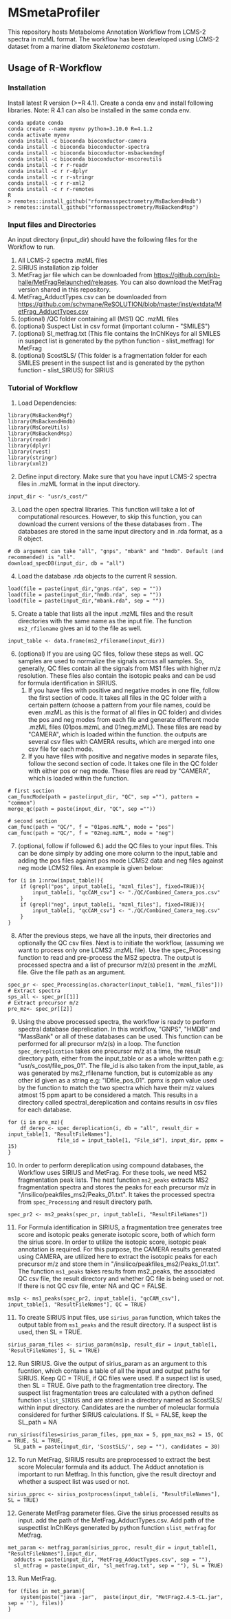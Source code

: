 # MSmetaProfiler

This repository hosts Metabolome Annotation Workflow from LCMS-2 spectra in mzML format. The workflow has been developed using LCMS-2 dataset from a marine diatom _Skeletonema costatum_.

## Usage of R-Workflow
### Installation
Install latest R version (>=R 4.1). 
Create a conda env and install following libraries. Note: R 4.1 can also be installed in the same conda env. 
```
conda update conda
conda create --name myenv python=3.10.0 R=4.1.2
conda activate myenv
conda install -c bioconda bioconductor-camera
conda install -c bioconda bioconductor-spectra
conda install -c bioconda bioconductor-msbackendmgf
conda install -c bioconda bioconductor-mscoreutils
conda install -c r r-readr
conda install -c r r-dplyr
conda install -c r r-stringr
conda install -c r r-xml2
conda install -c r r-remotes
R
> remotes::install_github("rformassspectrometry/MsBackendHmdb")
> remotes::install_github("rformassspectrometry/MsBackendMsp")

```

### Input files and Directories

An input directory (input_dir) should have the following files for the Workflow to run.
1. All LCMS-2 spectra .mzML files
2. SIRIUS installation zip folder
3. MetFrag jar file which can be downloaded from <https://github.com/ipb-halle/MetFragRelaunched/releases>. You can also download the MetFrag version shared in this repository.
4. MetFrag_AdductTypes.csv can be downloaded from <https://github.com/schymane/ReSOLUTION/blob/master/inst/extdata/MetFrag_AdductTypes.csv>
5. (optional) /QC folder containing all (MS1) QC .mzML files 
6. (optional) Suspect List in csv format (important column - "SMILES")
7. (optional) Sl_metfrag.txt (This file contains the InChIKeys for all SMILES in suspect list is generated by the python function - slist_metfrag) for MetFrag
8. (optional) ScostSLS/ (This folder is a fragmentation folder for each SMILES present in the suspect list and is generated by the python function - slist_SIRIUS) for SIRIUS 

### Tutorial of Workflow

1. Load Dependencies:

```library(Spectra)
library(MsBackendMgf)
library(MsBackendHmdb)
library(MsCoreUtils)
library(MsBackendMsp)
library(readr)
library(dplyr)
library(rvest)
library(stringr)
library(xml2)
```

2. Define input directory. Make sure that you have input LCMS-2 spectra files in .mzML format in the input directory.

```
input_dir <- "usr/s_cost/"
```
3. Load the open spectral libraries. This function will take a lot of computational resources. However, to skip this function, you can download the current versions of the these databases from <write the link here and ask where can you provide datasets>. The databases are stored in the same input directory and in .rda format, as a R object.

```
# db argument can take "all", "gnps", "mbank" and "hmdb". Default (and recommended) is "all".
download_specDB(input_dir, db = "all")
```
4. Load the database .rda objects to the current R session.
  
```
load(file = paste(input_dir,"gnps.rda", sep = ""))
load(file = paste(input_dir,"hmdb.rda", sep = ""))
load(file = paste(input_dir,"mbank.rda", sep = ""))
```
5. Create a table that lists all the input .mzML files and the result directories with the same name as the input file. The function ```ms2_rfilename``` gives an id to the file as well.
  
```
input_table <- data.frame(ms2_rfilename(input_dir))
```

6. (optional) If you are using QC files, follow these steps as well. QC samples are used to normalize the signals across all samples. So, generally, QC files contain all the signals from MS1 files with higher m/z resolution. These files also contain the isotopic peaks and can be usd for formula identification in SIRIUS. 
    1. If you have files with positive and negative modes in one file, follow the first section of code. It takes all files in the QC folder with a certain pattern (choose a pattern from your file names, could be even .mzML as this is the format of all files in QC folder) and divides the pos and neg modes from each file and generate different mode .mzML files (01pos.mzmL and 01neg.mzML). These files are read by "CAMERA", which is loaded within the function. the outputs are several csv files with CAMERA results, which are merged into one csv file for each mode.
    2. If you have files with positive and negative modes in separate files, follow the second section of code. It takes one file in the QC folder with either pos or neg mode. These files are read by "CAMERA", which is loaded within the function.
               
```
# first section
cam_funcMode(path = paste(input_dir, "QC", sep =""), pattern = "common")
merge_qc(path = paste(input_dir, "QC", sep =""))
```

```
# second section
cam_func(path = "QC/", f = "01pos.mzML", mode = "pos")
cam_func(path = "QC/", f = "02neg.mzML", mode = "neg")
```

7. (optional, follow if followed 6.) add the QC files to your input files. This can be done simply by adding one more column to the input_table and adding the pos files against pos mode LCMS2 data and neg files against neg mode LCMS2 files. An example is given below:
               
```
for (i in 1:nrow(input_table)){
    if (grepl("pos", input_table[i, "mzml_files"], fixed=TRUE)){
        input_table[i, "qcCAM_csv"] <- "./QC/Combined_Camera_pos.csv"
    }
    if (grepl("neg", input_table[i, "mzml_files"], fixed=TRUE)){
        input_table[i, "qcCAM_csv"] <- "./QC/Combined_Camera_neg.csv"
    }
}
```
  
8. After the previous steps, we have all the inputs, their directories and optionally the QC csv files. Next is to initiate the workflow, (assuming we want to process only one LCMS2 .mzML file). Use the spec_Processing function to read and pre-process the MS2 spectra. The output is processed spectra and a list of precursor m/z(s) present in the .mzML file. Give the file path as an argument.
```
spec_pr <- spec_Processing(as.character(input_table[1, "mzml_files"]))
# Extract spectra
sps_all <- spec_pr[[1]]
# Extract precursor m/z
pre_mz<- spec_pr[[2]]
```
9. Using the above processed spectra, the workflow is ready to perform spectral database deprelication. In this workflow, "GNPS", "HMDB" and "MassBank" or all of these databases can be used. This function can be performed for all precursor m/z(s) in a loop. The function ```spec_dereplication``` takes one precursor m/z at a time, the result directory path, either from the input_table or as a whole written path e.g: "usr/s_cost/file_pos_01". The file_id is also taken from the input_table, as was generated by ms2_rfilename function, but is cutomizable as any other id given as a string e.g: "IDfile_pos_01". ppmx is ppm value used by the function to match the two spectra which have their m/z values atmost 15 ppm apart to be considered a match. This results in a directory called spectral_dereplication and contains results in csv files for each database.
```
for (i in pre_mz){
    df_derep <- spec_dereplication(i, db = "all", result_dir = input_table[1, "ResultFileNames"],
                file_id = input_table[1, "File_id"], input_dir, ppmx = 15)
}
```
10. In order to perform dereplication using compound databases, the Workflow uses SIRIUS and MetFrag. For these tools, we need MS2 fragmentation peak lists. The next function ```ms2_peaks``` extracts MS2 fragmentation spectra and stores the peaks for each precursor m/z in "/insilico/peakfiles_ms2/Peaks_01.txt". It takes the processed spectra from ```spec_Processing``` and result directory path.
```
spec_pr2 <- ms2_peaks(spec_pr, input_table[i, "ResultFileNames"])
```
11. For Formula identification in SIRIUS, a fragmentation tree generates tree score and isotopic peaks generate isotopic score, both of which form the sirius score. In order to utilize the isotopic score, isotopic peak annotation is required. For this purpose, the CAMERA results generated using CAMERA, are utilized here to extract the isotopic peaks for each precursor m/z and store them in "/insilico/peakfiles_ms2/Peaks_01.txt". The function ```ms1_peaks``` takes results from ms2_peaks, the associated QC csv file, the result directory and whether QC file is being used or not. If there is not QC csv file, enter NA and QC = FALSE.
```
ms1p <- ms1_peaks(spec_pr2, input_table[i, "qcCAM_csv"], input_table[i, "ResultFileNames"], QC = TRUE)
```
11. To create SIRIUS input files, use ```sirius_param``` function, which takes the output table from ```ms1_peaks``` and the result directory. If a suspect list is used, then SL = TRUE. 
```
sirius_param_files <- sirius_param(ms1p, result_dir = input_table[1, 'ResultFileNames'], SL = TRUE)
```
12. Run SIRIUS. Give the output of sirius_param as an argument to this fucntion, which contains a table of all the input and output paths for SIRIUS. Keep QC = TRUE, if QC files were used. If a suspect list is used, then SL = TRUE. Give path to the fragmentation tree directory. The suspect list fragmentation trees are calculated with a python defined function ```slist_SIRIUS``` and are stored in a directory named as ScostSLS/ within input directory. Candidates are the number of moleuclar formula considered for further SIRIUS calculations. If SL = FALSE, keep the SL_path = NA
```
run_sirius(files=sirius_param_files, ppm_max = 5, ppm_max_ms2 = 15, QC = TRUE, SL = TRUE, 
  SL_path = paste(input_dir, 'ScostSLS/', sep = ""), candidates = 30)
```
12. To run MetFrag, SIRIUS results are preprocessed to extract the best score Molecular formula and its adduct. The Adduct annotation is important to run Metfrag. In this function, give the result directoyr and whether a suspect list was used or not.
```
sirius_pproc <- sirius_postprocess(input_table[i, "ResultFileNames"], SL = TRUE)
```
12. Generate MetFrag parameter files. Give the sirius processed results as input. add the path of the MetFrag_AdductTypes.csv. Add path of the suspectlist InChIKeys generated by python function ```slist_metfrag``` for Metfrag.
```
met_param <- metfrag_param(sirius_pproc, result_dir = input_table[1, "ResultFileNames"],input_dir, 
  adducts = paste(input_dir, "MetFrag_AdductTypes.csv", sep = ""), 
  sl_mtfrag = paste(input_dir, "sl_metfrag.txt", sep = ""), SL = TRUE)
```
13. Run MetFrag.
```
for (files in met_param){
    system(paste("java -jar",  paste(input_dir, "MetFrag2.4.5-CL.jar", sep = ''), files))
}
```

